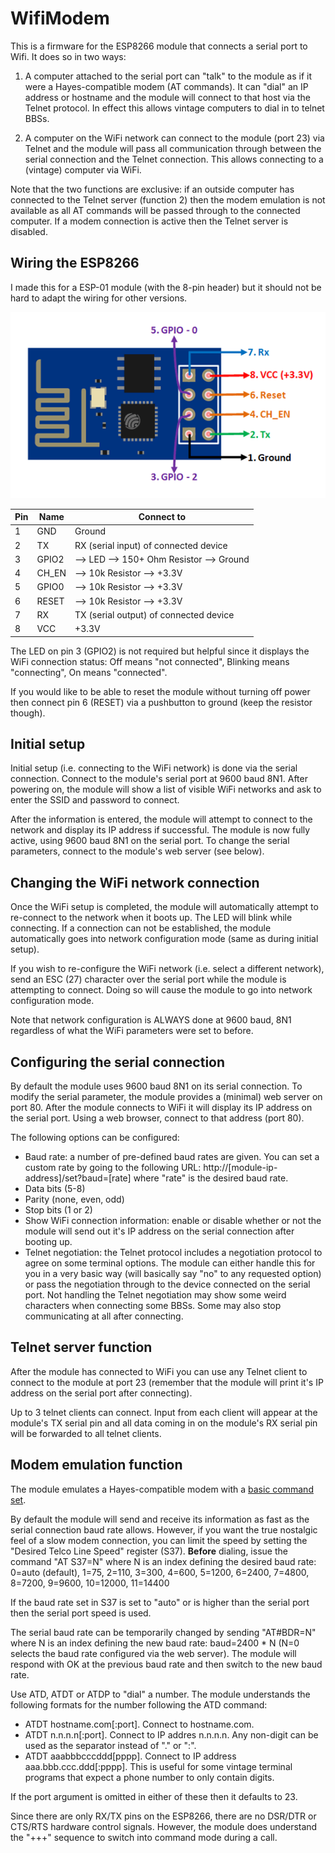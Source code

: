 # WifiModem

This is a firmware for the ESP8266 module that connects a serial port to Wifi.
It does so in two ways:

1) A computer attached to the serial port can "talk" to the module as if it
   were a Hayes-compatible modem (AT commands).  It can "dial" an IP address
   or hostname and the module will connect to that host via the Telnet protocol.
   In effect this allows vintage computers to dial in to telnet BBSs.
   
2) A computer on the WiFi network can connect to the module (port 23) via Telnet
   and the module will pass all communication through between the serial connection
   and the Telnet connection. This allows connecting to a (vintage) computer via WiFi.

Note that the two functions are exclusive: if an outside computer has connected
to the Telnet server (function 2) then the modem emulation is not available as 
all AT commands will be passed through to the connected computer. If a modem
connection is active then the Telnet server is disabled.

## Wiring the ESP8266

I made this for a ESP-01 module (with the 8-pin header) but it should not be hard
to adapt the wiring for other versions.

![ESP8266](/images/ESP8266-Pinout.png)

Pin | Name  | Connect to
----|-------|--------------------------
1   | GND   | Ground
2   | TX    | RX (serial input) of connected device
3   | GPIO2 | --> LED --> 150+ Ohm Resistor --> Ground
4   | CH_EN | --> 10k Resistor --> +3.3V
5   | GPIO0 | --> 10k Resistor --> +3.3V
6   | RESET | --> 10k Resistor --> +3.3V
7   | RX    | TX (serial output) of connected device
8   | VCC   | +3.3V

The LED on pin 3 (GPIO2) is not required but helpful since it displays the WiFi
connection status: Off means "not connected", Blinking means "connecting", On means "connected".

If you would like to be able to reset the module without turning off power then
connect pin 6 (RESET) via a pushbutton to ground (keep the resistor though).

## Initial setup

Initial setup (i.e. connecting to the WiFi network) is done via the serial connection.
Connect to the module's serial port at 9600 baud 8N1. After powering on, the module
will show a list of visible WiFi networks and ask to enter the SSID and password
to connect.

After the information is entered, the module will attempt to connect to the network
and display its IP address if successful. The module is now fully active, using
9600 baud 8N1 on the serial port. To change the serial parameters, connect to
the module's web server (see below).

## Changing the WiFi network connection

Once the WiFi setup is completed, the module will automatically attempt to re-connect
to the network when it boots up. The LED will blink while connecting. If a connection
can not be established, the module automatically goes into network configuration mode
(same as during initial setup).

If you wish to re-configure the WiFi network (i.e. select a different network), send
an ESC (27) character over the serial port while the module is attempting to connect.
Doing so will cause the module to go into network configuration mode.

Note that network configuration is ALWAYS done at 9600 baud, 8N1 regardless of what
the WiFi parameters were set to before.

## Configuring the serial connection

By default the module uses 9600 baud 8N1 on its serial connection. To modify the serial
parameter, the module provides a (minimal) web server on port 80. After the module
connects to WiFi it will display its IP address on the serial port. Using a web
browser, connect to that address (port 80).

The following options can be configured:

- Baud rate: a number of pre-defined baud rates are given. You can set a custom
  rate by going to the following URL: http://[module-ip-address]/set?baud=[rate]
  where "rate" is the desired baud rate.
- Data bits (5-8)
- Parity (none, even, odd)
- Stop bits (1 or 2)
- Show WiFi connection information: enable or disable whether or not the module
  will send out it's IP address on the serial connection after booting up.
- Telnet negotiation: the Telnet protocol includes a negotiation protocol to
  agree on some terminal options. The module can either handle this for you
  in a very basic way (will basically say "no" to any requested option) or pass
  the negotiation through to the device connected on the serial port.
  Not handling the Telnet negotiation may show some weird characters when connecting
  some BBSs. Some may also stop communicating at all after connecting.

## Telnet server function

After the module has connected to WiFi you can use any Telnet client to connect
to the module at port 23 (remember that the module will print it's IP address
on the serial port after connecting).

Up to 3 telnet clients can connect. Input from each client will appear at the module's
TX serial pin and all data coming in on the module's RX serial pin will be forwarded
to all telnet clients.

## Modem emulation function

The module emulates a Hayes-compatible modem with a [basic command set](https://en.wikipedia.org/wiki/Hayes_command_set#The_basic_Hayes_command_set). 

By default the module will send and receive its information as fast as the serial
connection baud rate allows. However, if you want the true nostalgic feel of a slow
modem connection, you can limit the speed by setting the "Desired Telco Line Speed"
register (S37). **Before** dialing, issue the command "AT S37=N" where N is an index defining the desired baud rate:
0=auto (default), 1=75, 2=110, 3=300, 4=600, 5=1200, 6=2400, 7=4800, 8=7200, 9=9600, 10=12000, 11=14400

If the baud rate set in S37 is set to "auto" or is higher than the serial port then the 
serial port speed is used. 

The serial baud rate can be temporarily changed by sending "AT#BDR=N" where N is an index
defining the new baud rate: baud=2400 * N (N=0 selects the baud rate configured via the web server). 
The module will respond with OK at the previous baud rate and then switch to the new baud rate.

Use ATD, ATDT or ATDP to "dial" a number. The module understands the following formats for
the number following the ATD command:

- ATDT hostname.com[:port]. Connect to hostname.com. 
- ATDT n.n.n.n[:port]. Connect to IP addres n.n.n.n. 
  Any non-digit can be used as the separator instead of "." or ":".
- ATDT aaabbbcccddd[pppp]. Connect to IP address aaa.bbb.ccc.ddd[:pppp]. This is useful for some
  vintage terminal programs that expect a phone number to only contain digits.

If the port argument is omitted in either of these then it defaults to 23.

Since there are only RX/TX pins on the ESP8266, there are no DSR/DTR or CTS/RTS 
hardware control signals. However, the module does understand the "+++" sequence to switch
into command mode during a call.
